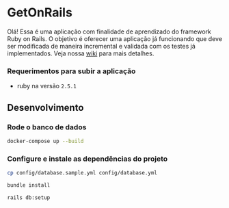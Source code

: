 # GetOnRails
Olá! Essa é uma aplicação com finalidade de aprendizado do framework Ruby on Rails. O objetivo é oferecer uma aplicação já funcionando que deve ser modificada de maneira incremental e validada com os testes já implementados. Veja nossa [wiki](https://github.com/ruby-joinville/get-on-rails/wiki) para mais detalhes.

### Requerimentos para subir a aplicação
 - ruby na versão `2.5.1`

## Desenvolvimento

### Rode o banco de dados

```sh
docker-compose up --build
```

### Configure e instale as dependências do projeto

```sh
cp config/database.sample.yml config/database.yml
```

```sh
bundle install
```

```sh
rails db:setup
```
